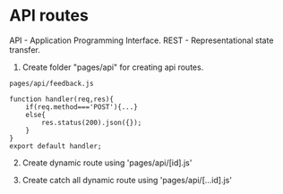 # API routes

API - Application Programming Interface.
REST - Representational state transfer.

1. Create folder "pages/api" for creating api routes.

```
pages/api/feedback.js

function handler(req,res){
    if(req.method==='POST'){...}
    else{
        res.status(200).json({});
    }
}
export default handler;
```

2. Create dynamic route using 'pages/api/[id].js'

3. Create catch all dynamic route using 'pages/api/[...id].js'